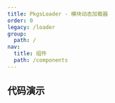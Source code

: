 ```yaml
---
title: PkgsLoader - 模块动态加载器
order: 0
legacy: /loader
group:
  path: /
nav:
  title: 组件
  path: /components
---
```


## 代码演示

<code src="../demos/index.tsx" iframe="540px" title="代码演示" />
